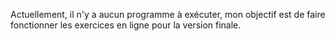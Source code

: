 Actuellement, il n'y a aucun programme à exécuter, mon objectif est de faire fonctionner les exercices en ligne pour la version finale.
